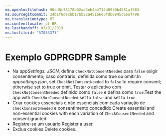 ```yaml
---
ms.openlocfilehash: 96cd8c78178b02ad3eb4a471540950b4581af583
ms.sourcegitcommit: 24b1f6decbb17bb22a45166e5fdb0845c65af498
ms.translationtype: MT
ms.contentlocale: pt-BR
ms.lasthandoff: 03/01/2019
ms.locfileid: "57033373"
---
```

# <a name="gdpr-sample"></a><span data-ttu-id="0645c-101">Exemplo GDPR</span><span class="sxs-lookup"><span data-stu-id="0645c-101">GDPR Sample</span></span>

* <span data-ttu-id="0645c-102">Na *appSettings. JSON*, defina `CheckNotConsentNeeded` para `false` exigir consentimento; caso contrário, definida como true ou omitir.</span><span class="sxs-lookup"><span data-stu-id="0645c-102">In *appsettings.json*, set `CheckNotConsentNeeded` to `false` to require consent; otherwise set to true or omit.</span></span> <span data-ttu-id="0645c-103">Testar o aplicativo com `CheckNotConsentNeeded` definido como `false` e defina como `true`.</span><span class="sxs-lookup"><span data-stu-id="0645c-103">Test the app with `CheckNotConsentNeeded` set to `false` and set to `true`.</span></span>
* <span data-ttu-id="0645c-104">Criar cookies essenciais e não essenciais com cada variação de `CheckConsentNeeded` e consentimento concedido.</span><span class="sxs-lookup"><span data-stu-id="0645c-104">Create essential and non-essential cookies with each variation of `CheckConsentNeeded` and consent granted.</span></span>
* <span data-ttu-id="0645c-105">Registre-se um usuário.</span><span class="sxs-lookup"><span data-stu-id="0645c-105">Register a user.</span></span>
* <span data-ttu-id="0645c-106">Exclua cookies.</span><span class="sxs-lookup"><span data-stu-id="0645c-106">Delete cookies.</span></span>
